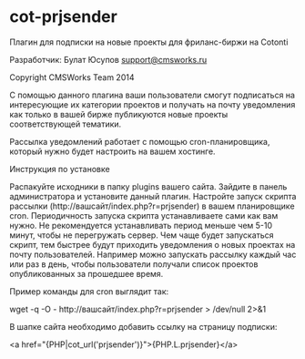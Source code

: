 cot-prjsender
=============

Плагин для подписки на новые проекты для фриланс-биржи на Cotonti

Разработчик: Булат Юсупов support@cmsworks.ru

Copyright CMSWorks Team 2014

С помощью данного плагина ваши пользователи смогут подписаться на интересующие их категории проектов и получать на почту уведомления как только в вашей бирже публикуются новые проекты соответствующей тематики.

Рассылка уведомлений работает с помощью cron-планировщика, который нужно будет настроить на вашем хостинге. 

Инструкция по установке

Распакуйте исходники в папку plugins вашего сайта.
Зайдите в панель администратора и установите данный плагин.
Настройте запуск скрипта рассылки (http://вашсайт/index.php?r=prjsender) в вашем планировщике cron. Периодичность запуска скрипта устанавливаете сами как вам нужно. Не рекомендуется устанавливать период меньше чем 5-10 минут, чтобы не перегружать сервер. Чем чаще будет запускаться скрипт, тем быстрее будут приходить уведомления о новых проектах на почту пользователей. Например можно запускать рассылку каждый час или раз в день, чтобы пользователи получали список проектов опубликованных за прошедшее время.

Пример команды для cron выглядит так: 

wget -q -O - http://вашсайт/index.php?r=prjsender > /dev/null 2>&1

 
В шапке сайта необходимо добавить ссылку на страницу подписки:

\<a href="{PHP|cot_url('prjsender')}">{PHP.L.prjsender}\</a>
